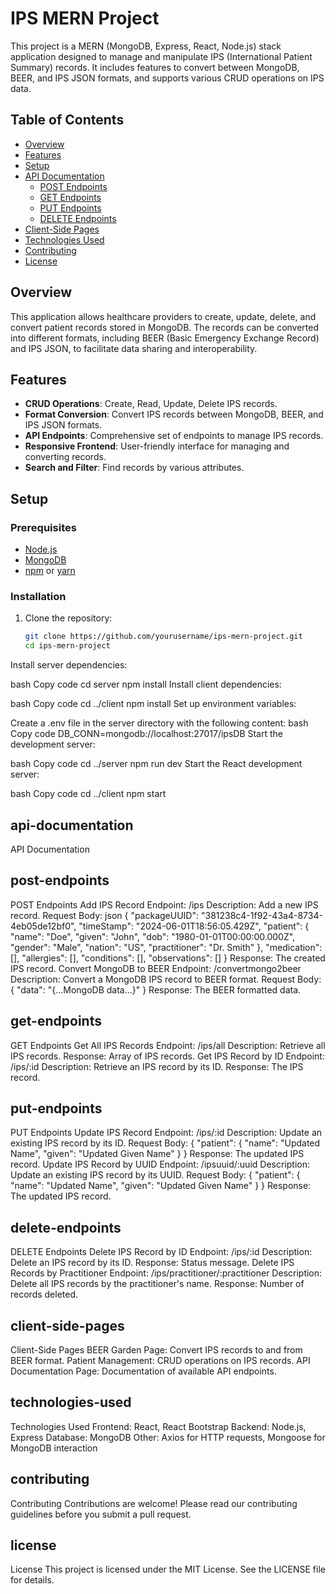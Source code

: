 # IPS MERN Project

This project is a MERN (MongoDB, Express, React, Node.js) stack application designed to manage and manipulate IPS (International Patient Summary) records. It includes features to convert between MongoDB, BEER, and IPS JSON formats, and supports various CRUD operations on IPS data.

## Table of Contents

- [Overview](#overview)
- [Features](#features)
- [Setup](#setup)
- [API Documentation](#api-documentation)
  - [POST Endpoints](#post-endpoints)
  - [GET Endpoints](#get-endpoints)
  - [PUT Endpoints](#put-endpoints)
  - [DELETE Endpoints](#delete-endpoints)
- [Client-Side Pages](#client-side-pages)
- [Technologies Used](#technologies-used)
- [Contributing](#contributing)
- [License](#license)

## Overview

This application allows healthcare providers to create, update, delete, and convert patient records stored in MongoDB. The records can be converted into different formats, including BEER (Basic Emergency Exchange Record) and IPS JSON, to facilitate data sharing and interoperability.

## Features

- **CRUD Operations**: Create, Read, Update, Delete IPS records.
- **Format Conversion**: Convert IPS records between MongoDB, BEER, and IPS JSON formats.
- **API Endpoints**: Comprehensive set of endpoints to manage IPS records.
- **Responsive Frontend**: User-friendly interface for managing and converting records.
- **Search and Filter**: Find records by various attributes.

## Setup

### Prerequisites

- [Node.js](https://nodejs.org/)
- [MongoDB](https://www.mongodb.com/)
- [npm](https://www.npmjs.com/) or [yarn](https://yarnpkg.com/)

### Installation

1. Clone the repository:
   ```bash
   git clone https://github.com/yourusername/ips-mern-project.git
   cd ips-mern-project
Install server dependencies:

bash
Copy code
cd server
npm install
Install client dependencies:

bash
Copy code
cd ../client
npm install
Set up environment variables:

Create a .env file in the server directory with the following content:
bash
Copy code
DB_CONN=mongodb://localhost:27017/ipsDB
Start the development server:

bash
Copy code
cd ../server
npm run dev
Start the React development server:

bash
Copy code
cd ../client
npm start

## api-documentation
API Documentation
## post-endpoints
POST Endpoints
Add IPS Record
Endpoint: /ips
Description: Add a new IPS record.
Request Body:
json
{
  "packageUUID": "381238c4-1f92-43a4-8734-4eb05de12bf0",
  "timeStamp": "2024-06-01T18:56:05.429Z",
  "patient": {
    "name": "Doe",
    "given": "John",
    "dob": "1980-01-01T00:00:00.000Z",
    "gender": "Male",
    "nation": "US",
    "practitioner": "Dr. Smith"
  },
  "medication": [],
  "allergies": [],
  "conditions": [],
  "observations": []
}
Response: The created IPS record.
Convert MongoDB to BEER
Endpoint: /convertmongo2beer
Description: Convert a MongoDB IPS record to BEER format.
Request Body:
{
  "data": "{...MongoDB data...}"
}
Response: The BEER formatted data.

## get-endpoints
GET Endpoints
Get All IPS Records
Endpoint: /ips/all
Description: Retrieve all IPS records.
Response: Array of IPS records.
Get IPS Record by ID
Endpoint: /ips/:id
Description: Retrieve an IPS record by its ID.
Response: The IPS record.

## put-endpoints
PUT Endpoints
Update IPS Record
Endpoint: /ips/:id
Description: Update an existing IPS record by its ID.
Request Body:
{
  "patient": {
    "name": "Updated Name",
    "given": "Updated Given Name"
  }
}
Response: The updated IPS record.
Update IPS Record by UUID
Endpoint: /ipsuuid/:uuid
Description: Update an existing IPS record by its UUID.
Request Body:
{
  "patient": {
    "name": "Updated Name",
    "given": "Updated Given Name"
  }
}
Response: The updated IPS record.

## delete-endpoints
DELETE Endpoints
Delete IPS Record by ID
Endpoint: /ips/:id
Description: Delete an IPS record by its ID.
Response: Status message.
Delete IPS Records by Practitioner
Endpoint: /ips/practitioner/:practitioner
Description: Delete all IPS records by the practitioner's name.
Response: Number of records deleted.

## client-side-pages
Client-Side Pages
BEER Garden Page: Convert IPS records to and from BEER format.
Patient Management: CRUD operations on IPS records.
API Documentation Page: Documentation of available API endpoints.

## technologies-used
Technologies Used
Frontend: React, React Bootstrap
Backend: Node.js, Express
Database: MongoDB
Other: Axios for HTTP requests, Mongoose for MongoDB interaction

## contributing
Contributing
Contributions are welcome! Please read our contributing guidelines before you submit a pull request.

## license
License
This project is licensed under the MIT License. See the LICENSE file for details.





